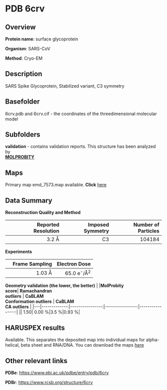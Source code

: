 # PDB 6crv

## Overview

**Protein name**: surface glycoprotein

**Organism**: SARS-CoV

**Method**: Cryo-EM

## Description

SARS Spike Glycoprotein, Stabilized variant, C3 symmetry

## Basefolder

6crv.pdb and 6crv.cif - the coordinates of the threedimensional molecular model

## Subfolders





**validation** - contains validation reports. This structure has been analyzed by <br>  [**MOLPROBITY**](https://github.com/thorn-lab/coronavirus_structural_task_force/tree/master/pdb/surface_glycoprotein/SARS-CoV/6crv/validation/molprobity)    



## Maps

Primary map emd_7573.map available. **Click** [here](http://ftp.wwpdb.org/pub/emdb/structures/EMD-7573/map/) 

## Data Summary
**Reconstruction Quality and Method**

|   | Reported Resolution | Imposed Symmetry | Number of Particles |
|---|-------------:|----------------:|--------------:|
|   |3.2 Å|C3|104184|

**Experiments**

|   | Frame Sampling | Electron Dose |
|---|-------------:|----------------:|
|   |1.03 Å|65.0 e<sup>-</sup>/Å<sup>2</sup>|

**Geometry validation (the lower, the better)**
|   |**MolProbity<br>score**| **Ramachandran<br>outliers** | **CaBLAM<br>Conformation outliers** | **CaBLAM<br>CA outliers** |
|---|-------------:|----------------:|----------------:|----------------:|
||  1.50|  0.00 %|3.5 %|0.93 %|

## HARUSPEX results

Available. This separates the deposited map into individual maps for alpha-helical, beta sheet and RNA/DNA. You can download the maps [here](https://zenodo.org/record/3820121)

## Other relevant links 
**PDBe**:  https://www.ebi.ac.uk/pdbe/entry/pdb/6crv
 
**PDBr**: https://www.rcsb.org/structure/6crv 
